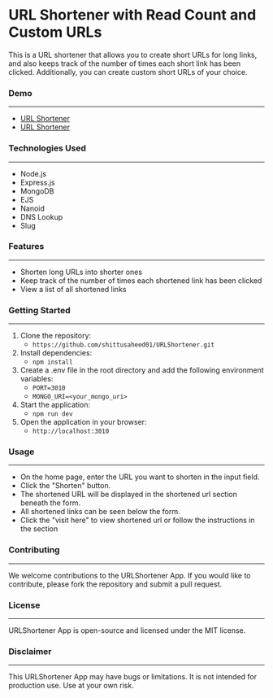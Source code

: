 # URL Shortener with Read Count and Custom URLs

This is a URL shortener that allows you to create short URLs for long links, and also keeps track of the number of times each short link has been clicked. Additionally, you can create custom short URLs of your choice.

### Demo
---
- [URL Shortener](https://repulsive-bedclothes-tuna.cyclic.app/)
- [URL Shortener](https://repulsive-bedclothes-tuna.cyclic.app/)
### Technologies Used
---
- Node.js
- Express.js
- MongoDB
- EJS
- Nanoid
- DNS Lookup
- Slug

### Features
---
- Shorten long URLs into shorter ones
- Keep track of the number of times each shortened link has been clicked
- View a list of all shortened links

### Getting Started
---
1. Clone the repository:
   - `https://github.com/shittusaheed01/URLShortener.git`
2. Install dependencies:
    - `npm install`
3. Create a .env file in the root directory and add the following environment variables:
    - `PORT=3010`
    - `MONGO_URI=<your_mongo_uri>`
4. Start the application:
    - `npm run dev`
5. Open the application in your browser:
    - `http://localhost:3010`

### Usage
---

- On the home page, enter the URL you want to shorten in the input field.
- Click the "Shorten" button.
- The shortened URL will be displayed in the shortened url section beneath the form.
- All shortened links can be seen below the form.
- Click the "visit here" to view shortened url or follow   the instructions in the section

### Contributing
---
We welcome contributions to the URLShortener App. If you would like to contribute, please fork the repository and submit a pull request.

### License
---
URLShortener App is open-source and licensed under the MIT license.

### Disclaimer
---
This URLShortener App may have bugs or limitations. It is not intended for production use. Use at your own risk.
